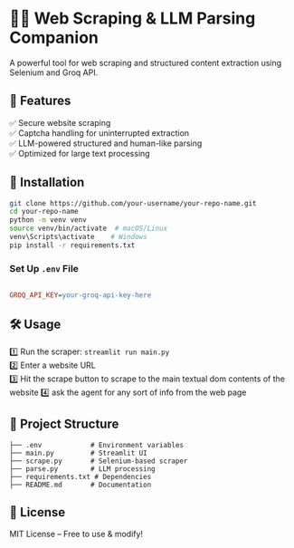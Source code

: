 # 🕵️‍♂️ Web Scraping & LLM Parsing Companion

A powerful tool for web scraping and structured content extraction using Selenium and Groq API.

## 🌟 Features

✅ Secure website scraping\
✅ Captcha handling for uninterrupted extraction\
✅ LLM-powered structured and human-like parsing\
✅ Optimized for large text processing

## 🔧 Installation

```bash
git clone https://github.com/your-username/your-repo-name.git
cd your-repo-name
python -m venv venv
source venv/bin/activate  # macOS/Linux
venv\Scripts\activate    # Windows
pip install -r requirements.txt
```

### Set Up `.env` File

```ini

GROQ_API_KEY=your-groq-api-key-here
```

## 🛠️ Usage

1️⃣ Run the scraper: `streamlit run main.py`\
2️⃣ Enter a website URL\
3️⃣ Hit the scrape button to scrape to the main textual dom contents of the website
4️⃣ ask the agent for any sort of info from the web page

## 📂 Project Structure

```
├── .env            # Environment variables
├── main.py         # Streamlit UI
├── scrape.py       # Selenium-based scraper
├── parse.py        # LLM processing
├── requirements.txt # Dependencies
├── README.md       # Documentation
```


## 📜 License

MIT License – Free to use & modify!


